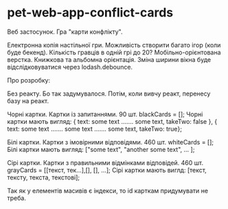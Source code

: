 # pet-web-app-conflict-cards

Веб застосунок. Гра "карти конфлікту".

Електронна копія настільної гри.
Можливість створити багато ігор (коли буде бекенд).
Кількість гравців в одній грі до 20?
Мобільно-орієнтована верстка.
Книжкова та альбомна орієнтація.
Зміна ширини вікна буде відслідковуватися через lodash.debounce.

Про розробку:

Без реакту. Бо так задумувалося. Потім, коли вивчу реакт, перенесу базу на реакт.

Чорні картки. Картки із запитаннями. 90 шт. blackCards = [];
Чорні картки мають вигляд: { text: some text ....... some text, takeTwo: false },
{ text: some text ....... some text ....... some text, takeTwo: true};

Білі картки. Картки з імовірними відповідями. 460 шт. whiteCards = [];
Білі картки мають вигляд: ["some text", "another some text", ... ];

Сірі картки. Картки з правильними відмінками відповідей. 460 шт. grayCards = [[текст, тек...],[], [], ...];
Сірі картки мають виглд: [текст, тексту, текста, текстові];

Так як у елементів масивів є індекси, то id карткам придумувати не треба.
